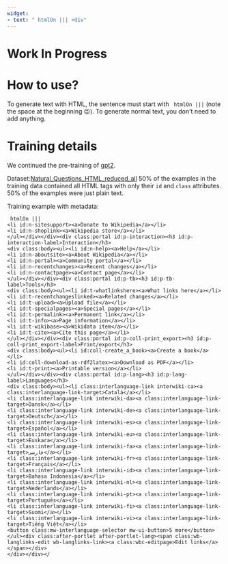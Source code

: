 ```yaml
---
widget:
- text: " htmlOn ||| <div"
---
```


# Work In Progress

# How to use?

To generate text with HTML, the sentence must start with ` htmlOn |||` (note the space at the beginning 😉). To generate normal text, you don't need to add anything. 
 
# Training details

We continued the pre-training of [gpt2](https://huggingface.co/gpt2).

Dataset:[Natural_Questions_HTML_reduced_all](https://huggingface.co/datasets/SaulLu/Natural_Questions_HTML_reduced_all)
50% of the examples in the training data contained all HTML tags with only their `id` and `class` attributes. 50% of the examples were just plain text.

Training example with metadata: 
```
 htmlOn |||
<li id:n-sitesupport><a>Donate to Wikipedia</a></li>
<li id:n-shoplink><a>Wikipedia store</a></li>
</ul></div></div><div class:portal id:p-interaction><h3 id:p-interaction-label>Interaction</h3>
<div class:body><ul><li id:n-help><a>Help</a></li>
<li id:n-aboutsite><a>About Wikipedia</a></li>
<li id:n-portal><a>Community portal</a></li>
<li id:n-recentchanges><a>Recent changes</a></li>
<li id:n-contactpage><a>Contact page</a></li>
</ul></div></div><div class:portal id:p-tb><h3 id:p-tb-label>Tools</h3>
<div class:body><ul><li id:t-whatlinkshere><a>What links here</a></li>
<li id:t-recentchangeslinked><a>Related changes</a></li>
<li id:t-upload><a>Upload file</a></li>
<li id:t-specialpages><a>Special pages</a></li>
<li id:t-permalink><a>Permanent link</a></li>
<li id:t-info><a>Page information</a></li>
<li id:t-wikibase><a>Wikidata item</a></li>
<li id:t-cite><a>Cite this page</a></li>
</ul></div></div><div class:portal id:p-coll-print_export><h3 id:p-coll-print_export-label>Print/export</h3>
<div class:body><ul><li id:coll-create_a_book><a>Create a book</a></li>
<li id:coll-download-as-rdf2latex><a>Download as PDF</a></li>
<li id:t-print><a>Printable version</a></li>
</ul></div></div><div class:portal id:p-lang><h3 id:p-lang-label>Languages</h3>
<div class:body><ul><li class:interlanguage-link interwiki-ca><a class:interlanguage-link-target>Català</a></li>
<li class:interlanguage-link interwiki-da><a class:interlanguage-link-target>Dansk</a></li>
<li class:interlanguage-link interwiki-de><a class:interlanguage-link-target>Deutsch</a></li>
<li class:interlanguage-link interwiki-es><a class:interlanguage-link-target>Español</a></li>
<li class:interlanguage-link interwiki-eu><a class:interlanguage-link-target>Euskara</a></li>
<li class:interlanguage-link interwiki-fa><a class:interlanguage-link-target>فارسی</a></li>
<li class:interlanguage-link interwiki-fr><a class:interlanguage-link-target>Français</a></li>
<li class:interlanguage-link interwiki-id><a class:interlanguage-link-target>Bahasa Indonesia</a></li>
<li class:interlanguage-link interwiki-nl><a class:interlanguage-link-target>Nederlands</a></li>
<li class:interlanguage-link interwiki-pt><a class:interlanguage-link-target>Português</a></li>
<li class:interlanguage-link interwiki-fi><a class:interlanguage-link-target>Suomi</a></li>
<li class:interlanguage-link interwiki-vi><a class:interlanguage-link-target>Tiếng Việt</a></li>
<button class:mw-interlanguage-selector mw-ui-button>5 more</button>
</ul><div class:after-portlet after-portlet-lang><span class:wb-langlinks-edit wb-langlinks-link><a class:wbc-editpage>Edit links</a></span></div>
</div></div></
```
